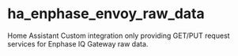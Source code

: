 # ha_enphase_envoy_raw_data
Home Assistant Custom integration only providing GET/PUT request services for Enphase IQ Gateway raw data.
